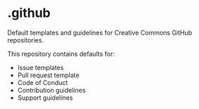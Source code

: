 # .github

Default templates and guidelines for Creative Commons GitHub repositories.

This repository contains defaults for:

* Issue templates
* Pull request template
* Code of Conduct
* Contribution guidelines
* Support guidelines
